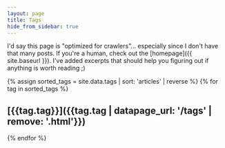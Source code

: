 ```yaml
---
layout: page
title: Tags
hide_from_sidebar: true
---
```


I'd say this page is "optimized for crawlers"... especially since I don't have that many posts. If you're a human, check out the [homepage]({{ site.baseurl }}). I've added excerpts that should help you figuring out if anything is worth reading ;)

{% assign sorted_tags = site.data.tags | sort: 'articles' | reverse %}
{% for tag in sorted_tags %}
## [{{tag.tag}}]({{tag.tag | datapage_url: '/tags' | remove: '.html'}})
{% endfor %}